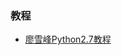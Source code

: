 ### 教程

* [廖雪峰Python2.7教程](http://www.liaoxuefeng.com/wiki/001374738125095c955c1e6d8bb493182103fac9270762a000)

